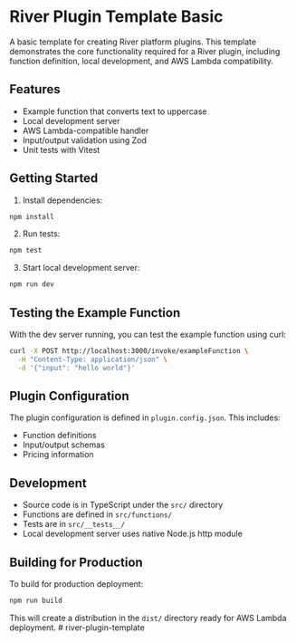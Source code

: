 # River Plugin Template Basic

A basic template for creating River platform plugins. This template demonstrates the core functionality required for a River plugin, including function definition, local development, and AWS Lambda compatibility.

## Features

- Example function that converts text to uppercase
- Local development server
- AWS Lambda-compatible handler
- Input/output validation using Zod
- Unit tests with Vitest

## Getting Started

1. Install dependencies:
```bash
npm install
```

2. Run tests:
```bash
npm test
```

3. Start local development server:
```bash
npm run dev
```

## Testing the Example Function

With the dev server running, you can test the example function using curl:

```bash
curl -X POST http://localhost:3000/invoke/exampleFunction \
  -H "Content-Type: application/json" \
  -d '{"input": "hello world"}'
```

## Plugin Configuration

The plugin configuration is defined in `plugin.config.json`. This includes:
- Function definitions
- Input/output schemas
- Pricing information

## Development

- Source code is in TypeScript under the `src/` directory
- Functions are defined in `src/functions/`
- Tests are in `src/__tests__/`
- Local development server uses native Node.js http module

## Building for Production

To build for production deployment:

```bash
npm run build
```

This will create a distribution in the `dist/` directory ready for AWS Lambda deployment. # river-plugin-template
